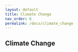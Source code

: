 ```yaml
---
layout: default
title: Climate Change
nav_order: 6
permalink: /docs/climate_change
---
```


## Climate Change
